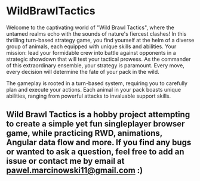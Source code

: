 # WildBrawlTactics

Welcome to the captivating world of "Wild Brawl Tactics", where the
untamed realms echo with the sounds of nature's fiercest clashes! In this
thrilling turn-based strategy game, you find yourself at the helm of a
diverse group of animals, each equipped with unique skills and abilities.
Your mission: lead your formidable crew into battle against opponents in a
strategic showdown that will test your tactical prowess. As the commander
of this extraordinary ensemble, your strategy is paramount. Every move,
every decision will determine the fate of your pack in the wild.

The gameplay is rooted in a turn-based system, requiring you to carefully
plan and execute your actions. Each animal in your pack boasts unique
abilities, ranging from powerful attacks to invaluable support skills.

## Wild Brawl Tactics is a hobby project attempting to create a simple yet fun singleplayer browser game, while practicing RWD, animations, Angular data flow and more. If you find any bugs or wanted to ask a question, feel free to add an issue or contact me by email at pawel.marcinowski11@gmail.com :)
